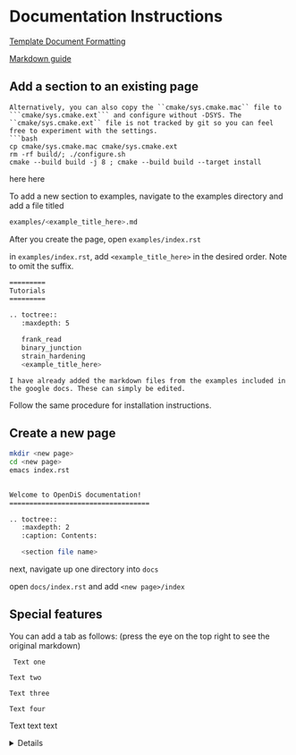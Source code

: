 # Documentation Instructions 

[Template Document Formatting](https://pradyunsg.me/furo/)

[Markdown guide](https://www.markdownguide.org/basic-syntax/)


## Add a section to an existing page 


```{Hint}
Alternatively, you can also copy the ``cmake/sys.cmake.mac`` file to ```cmake/sys.cmake.ext``` and configure without -DSYS. The ``cmake/sys.cmake.ext`` file is not tracked by git so you can feel free to experiment with the settings.
```bash
cp cmake/sys.cmake.mac cmake/sys.cmake.ext
rm -rf build/; ./configure.sh 
cmake --build build -j 8 ; cmake --build build --target install
```



here here 

To add a new section to examples, navigate to the examples directory and add a file titled 

```bash
examples/<example_title_here>.md
```

After you create the page, open ```examples/index.rst```

in ```examples/index.rst```, add ```<example_title_here>``` in the desired order. Note to omit the suffix.


```bash
=========
Tutorials
=========

.. toctree::
   :maxdepth: 5

   frank_read
   binary_junction
   strain_hardening
   <example_title_here>
```

```{Note}
I have already added the markdown files from the examples included in the google docs. These can simply be edited.
```

Follow the same procedure for installation instructions. 

## Create a new page 

```bash 
mkdir <new page>
cd <new page> 
emacs index.rst
```

```bash
 
Welcome to OpenDiS documentation!
===================================

.. toctree::
   :maxdepth: 2
   :caption: Contents:

   <section file name>
```
next, navigate up one directory into ```docs```

open ```docs/index.rst``` and add ```<new page>/index``` 


## Special features 

You can add a tab as follows:
(press the eye on the top right to see the original markdown)

```{tab} One
 Text one
```

```{tab} Two
Text two
```

```{tab} Three
Text three
```

```{tab} Four
Text four
```

Text text text


<details>
  <```python
G.export_data()
```>
    summary
  </summary>
  details
</details>

